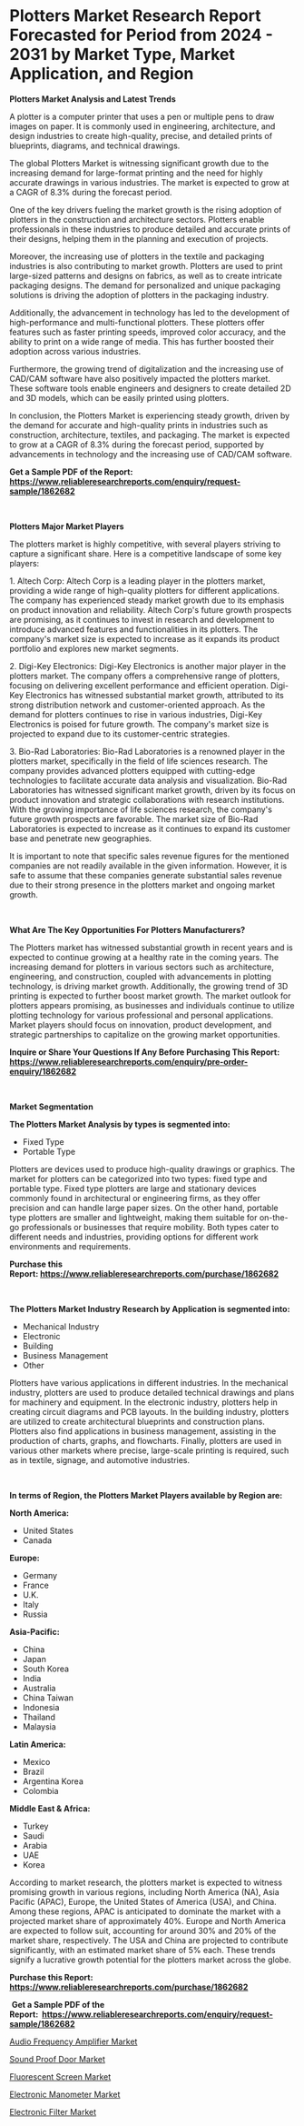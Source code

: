 <p><h1>Plotters Market Research Report Forecasted for Period from 2024 -  2031 by Market Type, Market Application, and Region</h1></p><p><strong>Plotters Market Analysis and Latest Trends</strong></p>
<p><p>A plotter is a computer printer that uses a pen or multiple pens to draw images on paper. It is commonly used in engineering, architecture, and design industries to create high-quality, precise, and detailed prints of blueprints, diagrams, and technical drawings.</p><p>The global Plotters Market is witnessing significant growth due to the increasing demand for large-format printing and the need for highly accurate drawings in various industries. The market is expected to grow at a CAGR of 8.3% during the forecast period.</p><p>One of the key drivers fueling the market growth is the rising adoption of plotters in the construction and architecture sectors. Plotters enable professionals in these industries to produce detailed and accurate prints of their designs, helping them in the planning and execution of projects.</p><p>Moreover, the increasing use of plotters in the textile and packaging industries is also contributing to market growth. Plotters are used to print large-sized patterns and designs on fabrics, as well as to create intricate packaging designs. The demand for personalized and unique packaging solutions is driving the adoption of plotters in the packaging industry.</p><p>Additionally, the advancement in technology has led to the development of high-performance and multi-functional plotters. These plotters offer features such as faster printing speeds, improved color accuracy, and the ability to print on a wide range of media. This has further boosted their adoption across various industries.</p><p>Furthermore, the growing trend of digitalization and the increasing use of CAD/CAM software have also positively impacted the plotters market. These software tools enable engineers and designers to create detailed 2D and 3D models, which can be easily printed using plotters.</p><p>In conclusion, the Plotters Market is experiencing steady growth, driven by the demand for accurate and high-quality prints in industries such as construction, architecture, textiles, and packaging. The market is expected to grow at a CAGR of 8.3% during the forecast period, supported by advancements in technology and the increasing use of CAD/CAM software.</p></p>
<p><strong>Get a Sample PDF of the Report:&nbsp; <a href="https://www.reliableresearchreports.com/enquiry/request-sample/1862682">https://www.reliableresearchreports.com/enquiry/request-sample/1862682</a></strong></p>
<p>&nbsp;</p>
<p><strong>Plotters Major Market Players</strong></p>
<p><p>The plotters market is highly competitive, with several players striving to capture a significant share. Here is a competitive landscape of some key players:</p><p>1. Altech Corp: Altech Corp is a leading player in the plotters market, providing a wide range of high-quality plotters for different applications. The company has experienced steady market growth due to its emphasis on product innovation and reliability. Altech Corp's future growth prospects are promising, as it continues to invest in research and development to introduce advanced features and functionalities in its plotters. The company's market size is expected to increase as it expands its product portfolio and explores new market segments.</p><p>2. Digi-Key Electronics: Digi-Key Electronics is another major player in the plotters market. The company offers a comprehensive range of plotters, focusing on delivering excellent performance and efficient operation. Digi-Key Electronics has witnessed substantial market growth, attributed to its strong distribution network and customer-oriented approach. As the demand for plotters continues to rise in various industries, Digi-Key Electronics is poised for future growth. The company's market size is projected to expand due to its customer-centric strategies.</p><p>3. Bio-Rad Laboratories: Bio-Rad Laboratories is a renowned player in the plotters market, specifically in the field of life sciences research. The company provides advanced plotters equipped with cutting-edge technologies to facilitate accurate data analysis and visualization. Bio-Rad Laboratories has witnessed significant market growth, driven by its focus on product innovation and strategic collaborations with research institutions. With the growing importance of life sciences research, the company's future growth prospects are favorable. The market size of Bio-Rad Laboratories is expected to increase as it continues to expand its customer base and penetrate new geographies.</p><p>It is important to note that specific sales revenue figures for the mentioned companies are not readily available in the given information. However, it is safe to assume that these companies generate substantial sales revenue due to their strong presence in the plotters market and ongoing market growth.</p></p>
<p>&nbsp;</p>
<p><strong>What Are The Key Opportunities For Plotters Manufacturers?</strong></p>
<p><p>The Plotters market has witnessed substantial growth in recent years and is expected to continue growing at a healthy rate in the coming years. The increasing demand for plotters in various sectors such as architecture, engineering, and construction, coupled with advancements in plotting technology, is driving market growth. Additionally, the growing trend of 3D printing is expected to further boost market growth. The market outlook for plotters appears promising, as businesses and individuals continue to utilize plotting technology for various professional and personal applications. Market players should focus on innovation, product development, and strategic partnerships to capitalize on the growing market opportunities.</p></p>
<p><strong>Inquire or Share Your Questions If Any Before Purchasing This Report: <a href="https://www.reliableresearchreports.com/enquiry/pre-order-enquiry/1862682">https://www.reliableresearchreports.com/enquiry/pre-order-enquiry/1862682</a></strong></p>
<p>&nbsp;</p>
<p><strong>Market Segmentation</strong></p>
<p><strong>The Plotters Market Analysis by types is segmented into:</strong></p>
<p><ul><li>Fixed Type</li><li>Portable Type</li></ul></p>
<p><p>Plotters are devices used to produce high-quality drawings or graphics. The market for plotters can be categorized into two types: fixed type and portable type. Fixed type plotters are large and stationary devices commonly found in architectural or engineering firms, as they offer precision and can handle large paper sizes. On the other hand, portable type plotters are smaller and lightweight, making them suitable for on-the-go professionals or businesses that require mobility. Both types cater to different needs and industries, providing options for different work environments and requirements.</p></p>
<p><strong>Purchase this Report:&nbsp;<a href="https://www.reliableresearchreports.com/purchase/1862682">https://www.reliableresearchreports.com/purchase/1862682</a></strong></p>
<p>&nbsp;</p>
<p><strong>The Plotters Market Industry Research by Application is segmented into:</strong></p>
<p><ul><li>Mechanical Industry</li><li>Electronic</li><li>Building</li><li>Business Management</li><li>Other</li></ul></p>
<p><p>Plotters have various applications in different industries. In the mechanical industry, plotters are used to produce detailed technical drawings and plans for machinery and equipment. In the electronic industry, plotters help in creating circuit diagrams and PCB layouts. In the building industry, plotters are utilized to create architectural blueprints and construction plans. Plotters also find applications in business management, assisting in the production of charts, graphs, and flowcharts. Finally, plotters are used in various other markets where precise, large-scale printing is required, such as in textile, signage, and automotive industries.</p></p>
<p>&nbsp;</p>
<p><strong>In terms of Region, the Plotters Market Players available by Region are:</strong></p>
<p>
    <p> <strong> North America: </strong>
        <ul>
            <li>United States</li>
            <li>Canada</li>
        </ul>
        </p> 
    <p> <strong> Europe: </strong>
        <ul>
            <li>Germany</li>
            <li>France</li>
            <li>U.K.</li>
            <li>Italy</li>
            <li>Russia</li>
        </ul>
        </p> 
    <p> <strong> Asia-Pacific: </strong>
        <ul>
            <li>China</li>
            <li>Japan</li>
            <li>South Korea</li>
            <li>India</li>
            <li>Australia</li>
            <li>China Taiwan</li>
            <li>Indonesia</li>
            <li>Thailand</li>
            <li>Malaysia</li>
        </ul>
        </p> 
    <p> <strong> Latin America: </strong>
        <ul>
            <li>Mexico</li>
            <li>Brazil</li>
            <li>Argentina Korea</li>
            <li>Colombia</li>
        </ul>
        </p> 
    <p> <strong> Middle East & Africa: </strong>
        <ul>
            <li>Turkey</li>
            <li>Saudi</li>
            <li>Arabia</li>
            <li>UAE</li>
            <li>Korea</li>
        </ul>
    </p>
    </p>
<p><p>According to market research, the plotters market is expected to witness promising growth in various regions, including North America (NA), Asia Pacific (APAC), Europe, the United States of America (USA), and China. Among these regions, APAC is anticipated to dominate the market with a projected market share of approximately 40%. Europe and North America are expected to follow suit, accounting for around 30% and 20% of the market share, respectively. The USA and China are projected to contribute significantly, with an estimated market share of 5% each. These trends signify a lucrative growth potential for the plotters market across the globe.</p></p>
<p><strong>Purchase this Report: <a href="https://www.reliableresearchreports.com/purchase/1862682">https://www.reliableresearchreports.com/purchase/1862682</a></strong></p>
<p>&nbsp;<strong>Get a Sample PDF of the Report:&nbsp;&nbsp;<a href="https://www.reliableresearchreports.com/enquiry/request-sample/1862682">https://www.reliableresearchreports.com/enquiry/request-sample/1862682</a></strong></p>
<p><strong></strong></p>
<p><p><a href="https://github.com/bmorecock/Market-Research-Report-List-1/blob/main/audio-frequency-amplifier-market.md">Audio Frequency Amplifier Market</a></p><p><a href="https://github.com/globismark/Market-Research-Report-List-1/blob/main/sound-proof-door-market.md">Sound Proof Door Market</a></p><p><a href="https://github.com/angelajermaine/Market-Research-Report-List-1/blob/main/fluorescent-screen-market.md">Fluorescent Screen Market</a></p><p><a href="https://github.com/laholand/Market-Research-Report-List-1/blob/main/electronic-manometer-market.md">Electronic Manometer Market</a></p><p><a href="https://github.com/lylyparadise/Market-Research-Report-List-1/blob/main/electronic-filter-market.md">Electronic Filter Market</a></p></p>